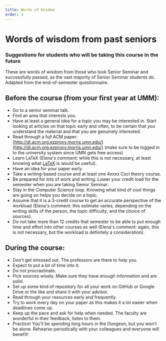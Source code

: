 ```yaml
---
title: Words of Wisdom
order: 3
---
```


# Words of wisdom from past seniors

### Suggestions for students who will be taking this course in the future 

These are words of wisdom from those who took Senior Seminar and successfully passed, as the vast majority of Senior Seminar students do. Adapted from the end-of-semester questionnaire.

## Before the course (from your first year at UMM):
- Go to a senior seminar talk.
- Find an area that interests you.
- Have at least a general idea for a topic you may be interested in. Start looking at articles on that topic early and often, to be certain that you understand the material and that you are genuinely interested.
- Read through a full ACM paper: [http://dl.acm.org.ezproxy.morris.umn.edu/](http://dl.acm.org.ezproxy.morris.umn.edu/) (make sure to be logged in to the university system since UMN gets free access)
- Learn LaTeX (Elena's comment: while this is not necessary, at least knowing what [LaTeX](https://en.wikipedia.org/wiki/LaTeX)
is would be useful).
- Have an idea for your paper early.
- Take a writing-based course and at least one 4xxxx Csci theory course.
- Be prepared for lots of work and writing. Lower your credit load for the semester when you are taking Senior Seminar.
- Stay in the Computer Science loop. Knowing what kind of cool things are going on helps you decide on a topic.
- Assume that it is a 3-credit course to get an accurate perspective of the workload (Elena's comment: this estimate varies, depending on the writing skills of the person, the topic difficulty, and the choice of sources).
- Do not take more than 12 credits that semester to be able to put enough time and effort into other courses as well (Elena's comment: again, this is not necessary, but the workload is definitely a consideration). 

## During the course:

- Don't get stressed out. The professors are there to help you.
- Expect to put a lot of time into it.
- Do not procrastinate.
- Pick sources wisely. Make sure they have enough information and are solid.
- Set up some kind of repository for all your work on GitHub or Google Drive or the like and share it with your advisor.
- Read through your resources early and frequently.
- Try to work every day on your paper as this makes it a lot easier when deadlines come up.
- Keep up the pace and ask for help when needed. The faculty are wonderful in their feedback, listen to them.
- Practice! You'll be spending long hours in the Dungeon, but you won't be alone. Rehearse periodically with your colleagues and everyone will benefit! 
